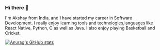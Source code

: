 ### Hi there 👋

I'm Akshay from India, and I have started my career in Software Development. I really enjoy learning tools and technologies,languages like React Native, Python, C as well as Java. I also enjoy playing Basketball and Cricket.

[![Anurag's GitHub stats](https://github-readme-stats.vercel.app/api?username=techie-akki)](https://github.com/anuraghazra/github-readme-stats)
